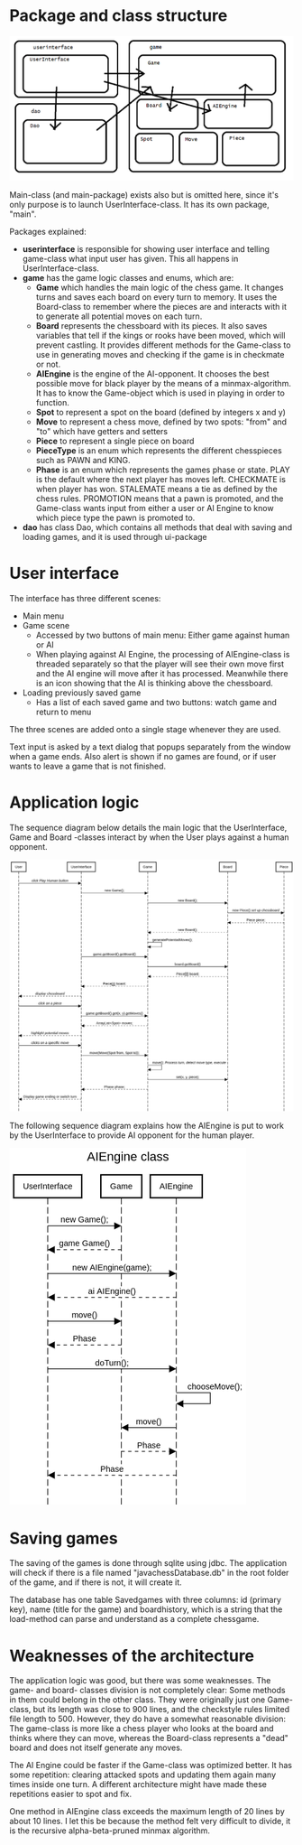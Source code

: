 # Package and class structure

![Architecture](https://github.com/ShootingStar91/Javachess/blob/master/documentation/packagediagram.png)

Main-class (and main-package) exists also but is omitted here, since it's only purpose is to launch UserInterface-class. It has its own package, "main".

Packages explained:
+ **userinterface** is responsible for showing user interface and telling game-class what input user has given. This all happens in UserInterface-class.
+ **game** has the game logic classes and enums, which are:
  + **Game** which handles the main logic of the chess game. It changes turns and saves each board on every turn to memory. It uses the Board-class to remember where the pieces are and interacts with it to generate all potential moves on each turn.
  + **Board** represents the chessboard with its pieces. It also saves variables that tell if the kings or rooks have been moved, which will prevent castling. It provides different methods for the Game-class to use in generating moves and checking if the game is in checkmate or not.
  + **AIEngine** is the engine of the AI-opponent. It chooses the best possible move for black player by the means of a minmax-algorithm. It has to know the Game-object which is used in playing in order to function.
  + **Spot** to represent a spot on the board (defined by integers x and y)
  + **Move** to represent a chess move, defined by two spots: "from" and "to" which have getters and setters
  + **Piece** to represent a single piece on board
  + **PieceType** is an enum which represents the different chesspieces such as PAWN and KING.
  + **Phase** is an enum which represents the games phase or state. PLAY is the default where the next player has moves left. CHECKMATE is when player has won. STALEMATE means a tie as defined by the chess rules. PROMOTION means that a pawn is promoted, and the Game-class wants input from either a user or AI Engine to know which piece type the pawn is promoted to.
+ **dao** has class Dao, which contains all methods that deal with saving and loading games, and it is used through ui-package

# User interface

The interface has three different scenes:
+ Main menu
+ Game scene
  + Accessed by two buttons of main menu: Either game against human or AI
  + When playing against AI Engine, the processing of AIEngine-class is threaded separately so that the player will see their own move first and the AI engine will move after it has processed. Meanwhile there is an icon showing that the AI is thinking above the chessboard.
+ Loading previously saved game
  + Has a list of each saved game and two buttons: watch game and return to menu

The three scenes are added onto a single stage whenever they are used.

Text input is asked by a text dialog that popups separately from the window when a game ends. Also alert is shown if no games are found, or if user wants to leave a game that is not finished.

# Application logic

The sequence diagram below details the main logic that the UserInterface, Game and Board -classes interact by when the User plays against a human opponent.

![Sequence diagram 1](https://github.com/ShootingStar91/Javachess/blob/master/documentation/playhumansequence.png)

The following sequence diagram explains how the AIEngine is put to work by the UserInterface to provide AI opponent for the human player.

![Sequence diagram 2](https://github.com/ShootingStar91/Javachess/blob/master/documentation/aienginesequence.png)

# Saving games

The saving of the games is done through sqlite using jdbc. The application will check if there is a file named "javachessDatabase.db" in the root folder of the game, and if there is not, it will create it.

The database has one table Savedgames with three columns: id (primary key), name (title for the game) and boardhistory, which is a string that the load-method can parse and understand as a complete chessgame.

# Weaknesses of the architecture

The application logic was good, but there was some weaknesses. The game- and board- classes division is not completely clear: Some methods in them could belong in the other class. They were originally just one Game-class, but its length was close to 900 lines, and the checkstyle rules limited file length to 500. However, they do have a somewhat reasonable division: The game-class is more like a chess player who looks at the board and thinks where they can move, whereas the Board-class represents a "dead" board and does not itself generate any moves.

The AI Engine could be faster if the Game-class was optimized better. It has some repetition: clearing attacked spots and updating them again many times inside one turn. A different architecture might have made these repetitions easier to spot and fix.

One method in AIEngine class exceeds the maximum length of 20 lines by about 10 lines. I let this be because the method felt very difficult to divide, it is the recursive alpha-beta-pruned minmax algorithm.

